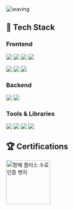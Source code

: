 ![waving](https://capsule-render.vercel.app/api?type=Waving&height=210&width=300&text=Hyeondong's%20GitHub%20&fontSize=50&fontAlign=50&fontAlignY=40&fontColor=ffffff&desc=Welcome!&descAlignY=20&descAlign=27&color=0fbfffff)

## 🚀 Tech Stack
### Frontend
<p>
  <img src="https://img.shields.io/badge/HTML5-E34F26?style=for-the-badge&logo=HTML5&logoColor=white">
  <img src="https://img.shields.io/badge/CSS3-1572B6?style=for-the-badge&logo=CSS3&logoColor=white">
  <img src="https://img.shields.io/badge/JavaScript-F7DF1E?style=for-the-badge&logo=JavaScript&logoColor=black">
  <img src="https://img.shields.io/badge/Typescript-3178C6?style=for-the-badge&logo=Typescript&logoColor=white">
</p>
<p>
  <img src="https://img.shields.io/badge/React.js-61DAFB?style=for-the-badge&logo=React&logoColor=black">
  <img src="https://img.shields.io/badge/React Native-61DAFB?style=for-the-badge&logo=React&logoColor=black">
  <img src="https://img.shields.io/badge/Next.js-000000?style=for-the-badge&logo=Next.js&logoColor=white">
</p>

### Backend
<p>
  <img src="https://img.shields.io/badge/Express-000000?style=for-the-badge&logo=express&logoColor=white">
  <img src="https://img.shields.io/badge/Nestjs-E0234E?style=for-the-badge&logo=Nestjs&logoColor=white">
</p>

### Tools & Libraries
<p>
  <img src="https://img.shields.io/badge/Jotai-000000?style=for-the-badge&logo=jotai&logoColor=white">
  <img src="https://img.shields.io/badge/Zustand-000000?style=for-the-badge&logo=zustand&logoColor=white">
  <img src="https://img.shields.io/badge/TanStack Query-FF4154?style=for-the-badge&logo=reactquery&logoColor=white">
  <img src="https://img.shields.io/badge/Firebase-FFCA28?style=for-the-badge&logo=firebase&logoColor=black">
</p>

## 🏆 Certifications
<a href="https://hhpluscertificateofcompletion.oopy.io/">
  <img src="https://static.spartacodingclub.kr/hanghae99/plus/completion/badge_black.svg" width="120" alt="항해 플러스 수료 인증 뱃지" />
</a>
